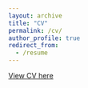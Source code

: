 ```yaml
---
layout: archive
title: "CV"
permalink: /cv/
author_profile: true
redirect_from:
  - /resume
---
```


[View CV here](http://mahdihasanshuvo.github.io/files/CV_MahdiHasan_April2024.pdf)

<!---
{% include base_path %}

Education
======
* Ph.D in Economics, Boston University, 2022 (expected)
    * Dissertation Title: *Essays on Information and Innovation in Health Economics*
    * Dissertation Committee: [Randall P. Ellis](mailto:ellisrp@bu.edu), [Tal Gross](mailto:talgross@bu.edu), [Marc Rysman](mailto:mrysman@bu.edu), [Jihye Jeon](mailto:jjeon@bu.edu)
    * Job market paper: [An Ounce of Prevention or a Pound of Cure? The Value of Health Risk Information](https://alex-hoagland.github.io/files/Hoagland_BU_JMPHealthInfo.pdf)
* B.A. in Economics & B.S. in Mathematics, Brigham Young University, 2017
    * Valedictorian, *Magna Cum Laude*

Fields of Interest
=====
Health economics, Applied Industrial Organization, Applied Econometrics

Publications
======
  <ul>{% for post in site.publications reversed %}
    {% include archive-single-cv.html %}
  {% endfor %}</ul>

  <ul>{% for post in site.working_papers %}
    {% include archive-single-cv.html %}
  {% endfor %}</ul>
  
Working Papers
=====
* [An Ounce of Prevention or a Pound of Cure? The Value of Health Risk Information](https://alex-hoagland.github.io/workingpapers/jmp-health-risk-information). _Job market paper_
* Utilization and Costs in Medicaid versus Commercial Insurance in the Postpartum Year (with Sarah Gordon, Jamie Daw, & Lindsay Admon), _JAMA Network Open_ (conditionally accepted)
* [Who Do Innovations Reach? The Influence of Trainings on Mental Health Treatments](https://alex-hoagland.github.io/workingpapers/innovations-mental-health). _Second year paper_  
* Incorporating Acuity, Laterality, Timing, and Other Diagnostic Modifiers into Sophisticated Risk Adjustment Formulas (with Randall P. Ellis, Karen Lasser, Heather Hsu, Corinne Andriola, Tzu-Chun Kuo, Jeffrey Siracuse, Allan Walkey, & Arlene Ash). _Working paper_
* Diagnostic Items: A New Framework for Disease Surveillance, Prediction, and Risk Adjustment (with Randall P. Ellis, Jeffrey Siracuse, Allan Walkey, Karen Lasser, Brian Jacobson, Corinne Andriola, Ying Liu, Chenlu Song, Tzu-Chun Kuo, & Arlene Ash). _Working paper_

Works in Progress
=====
* Leapfrogging and the Market Effects of Hyper-Specialization

Conference Presentations
=====
* Annual Health Econometrics Workshop. October 2021, virtual. 
* 10th Annual Conference of the American Society of Health Economists (ASHEcon). June 2021, virtual.  
* International Health Economics Association (iHEA) 2021 World Congress. July 2021, virtual.
* AcademyHealth Annual Research Meeting. June 2021, virtual. 
* 9th Annual Conference of the American Society of Health Economists (ASHEcon). June 2020, virtual.
* International Conference on Eating Disorders (ICED), Sydney, Australia. June 2020, virtual.
* Joint BU/Harvard/MIT Health Economics Seminar, Boston University. February 2020.
* Time Use Across the Life Course Conference, University of Maryland. June 2018.

Work experience
======
* Research Assistant for [Randall P. Ellis](https://blogs.bu.edu/ellisrp/home/), Boston University (economics), 2019-present
* Research Assistant for [Sarah Gordon](https://www.bu.edu/sph/profile/sarah-gordon/), Boston University (public health), 2020-present
* Research Assistant for [Paul Shafer](https://www.bu.edu/sph/profile/paul-shafer/), Boston University (public health), Summer 2020
* Research Assistant for [Jacob Bor](https://www.bu.edu/sph/profile/jacob-bor/), Boston University (public health), 2019-2020
* Research Assistant for [Tim Layton](https://scholar.harvard.edu/timothylayton/home), Harvard University (health care policy), 2018-2019
  
Teaching
======
* 2021: 
   * Health Economics (undergraduate), Boston University
   * Intermediate Microeconomic Theory (undergraduate), Boston University
* 2019: 
   * **Instructor**: Statistics for Economists (undergraduate), Boston University
   * Econometrics (Masters), Boston University
* 2018: 
   * Mathematics for Economics (Masters), Boston University
   * Statistics for Economics (Masters), Boston University
* 2017: 
   * Advanced Microeconomic Theory (PhD), Brigham Young University
   * Topology (Masters), Brigham Young University
* 2015-2016: 
   * Intermediate Microeconomic Theory (undergraduate), Brigham Young University

Fellowships, Grants, & Awards
=====
* BU Institute for Health Systems Innovation and Policy, Student Summer Research Award, May 2020
* Honorable Mention, Sigma Journal of Political and International Studies, April 2018
* 1st Place, Mary Lou Fulton Conference, Provo, Utah, March 2017
* External Grant, Office of Creative Research and Activities, Provo, Utah, January 2017

References
=====
* [Randall Ellis](https://www.bu.edu/econ/profile/randall-p-ellis/), Professor (BU Econ). Phone: (617) 353-2741 Email: [ellisp@bu.edu](mailto:ellisrp@bu.edu)
* [Tal Gross](https://sites.bu.edu/talgross/), Associate Professor (BU Questrom). Phone:  (617) 358-2829 Email: [talgross@bu.edu](mailto:talgross@bu.edu)
* [Marc Rysman](https://sites.bu.edu/mrysman/), Professor (BU Econ). Phone: (617) 353-3086 Email: [mrysman@bu.edu](mailto:mrysman@bu.edu)
* [Jihye Jeon](http://www.jihyejeon.com/), Assistant Professor (BU Econ). Phone: (617) 353-3184 Email: [jjeon@bu.edu](mailto:jjeon@bu.edu)
-->
